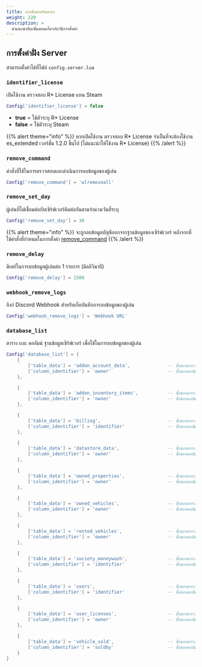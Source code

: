 ```yaml
---
title: การตั้งค่าทรัพยากร
weight: 220
description: >
  คำแนะนำทีละขั้นตอนเกี่ยวกับวิธีการตั้งค่า
---
```


## การตั้งค่าฝั่ง Server

สามารถตั้งค่าได้ที่ไฟล์ `config.server.lua`

### `identifier_license`

เปิดใช้งาน ตรวจสอบ R* License แทน Steam

```lua
Config['identifier_license'] = false
```

- **true** = ใช้ตัวระบุ R* License
- **false** = ใช้ตัวระบุ Steam

{{% alert theme="info" %}}
หากเปิดใช้งาน ตรวจสอบ R* License จำเป็นที่จะต้องใช้งาน es_extended เวอร์ชั่น 1.2.0 ขึ้นไป (ไม่แนะนำให้ใช้งาน R* License)
{{% /alert %}}

### `remove_command`

คำสั่งที่ใช้ในการตรวจสอบเเละดำเนินการลบข้อมูลของผู้เล่น

```lua
Config['remove_command'] = 'wlremoveall'
```

### `remove_set_day`

ผู้เล่นที่ไม่เชื่อมต่อกับเซิร์ฟเวอร์ติดต่อกันตามจำนวนวันที่ระบุ

```lua
Config['remove_set_day'] = 30
```

{{% alert theme="info" %}}
จะถูกลบข้อมูลบัญชีออกจากฐานข้อมูลของเซิร์ฟเวอร์ หลังจากที่ใช้คำสั่งที่กำหนดในการตั้งค่า <a href="#remove_command">remove_command</a>
{{% /alert %}}

### `remove_delay`

ดีเลย์ในการลบข้อมูลผู้เล่นต่อ 1 รายการ (มิลลิวินาที)

```lua
Config['remove_delay'] = 1500
```

### `webhook_remove_logs`

ลิงก์ Discord Webhook สำหรับเก็บบันทึกการลบข้อมูลของผู้เล่น

```lua
Config['webhook_remove_logs'] = 'Webhook URL'
```

### `database_list`

ตาราง เเละ คอลัมน์ ฐานข้อมูลเซิร์ฟเวอร์ เพื่อใช้ในการลบข้อมูลของผู้เล่น

```lua
Config['database_list'] = {
	{
		['table_data'] = 'addon_account_data',				-- ชื่อของตารางในฐานข้อมูล
		['column_identifier'] = 'owner'						-- ชื่อของคอลัมน์ที่เก็บตัวระบุ
	},

	{
		['table_data'] = 'addon_inventory_items',			-- ชื่อของตารางในฐานข้อมูล
		['column_identifier'] = 'owner'						-- ชื่อของคอลัมน์ที่เก็บตัวระบุ
	},

	{
		['table_data'] = 'billing',							-- ชื่อของตารางในฐานข้อมูล
		['column_identifier'] = 'identifier'				-- ชื่อของคอลัมน์ที่เก็บตัวระบุ
	},

	{
		['table_data'] = 'datastore_data',					-- ชื่อของตารางในฐานข้อมูล
		['column_identifier'] = 'owner'						-- ชื่อของคอลัมน์ที่เก็บตัวระบุ
	},

	{
		['table_data'] = 'owned_properties',				-- ชื่อของตารางในฐานข้อมูล
		['column_identifier'] = 'owner'						-- ชื่อของคอลัมน์ที่เก็บตัวระบุ
	},

	{
		['table_data'] = 'owned_vehicles',					-- ชื่อของตารางในฐานข้อมูล
		['column_identifier'] = 'owner'						-- ชื่อของคอลัมน์ที่เก็บตัวระบุ
	},

	{
		['table_data'] = 'rented_vehicles',					-- ชื่อของตารางในฐานข้อมูล
		['column_identifier'] = 'owner'						-- ชื่อของคอลัมน์ที่เก็บตัวระบุ
	},

	{
		['table_data'] = 'society_moneywash',				-- ชื่อของตารางในฐานข้อมูล
		['column_identifier'] = 'identifier'				-- ชื่อของคอลัมน์ที่เก็บตัวระบุ
	},

	{
		['table_data'] = 'users',							-- ชื่อของตารางในฐานข้อมูล
		['column_identifier'] = 'identifier'				-- ชื่อของคอลัมน์ที่เก็บตัวระบุ
	},

	{
		['table_data'] = 'user_licenses',					-- ชื่อของตารางในฐานข้อมูล
		['column_identifier'] = 'owner'						-- ชื่อของคอลัมน์ที่เก็บตัวระบุ
	},

	{
		['table_data'] = 'vehicle_sold',					-- ชื่อของตารางในฐานข้อมูล
		['column_identifier'] = 'soldby'					-- ชื่อของคอลัมน์ที่เก็บตัวระบุ
	}
}
```
